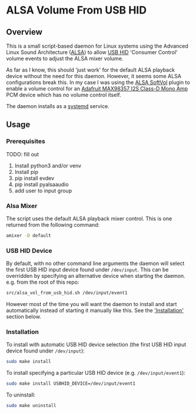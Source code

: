 # ALSA Volume From USB HID #

## Overview ##
This is a small script-based daemon for Linux systems using the Advanced Linux Sound Architecture ([ALSA](https://alsa-project.org/wiki/Main_Page)) to allow [USB HID](https://www.usb.org/hid) 'Consumer Control' volume events to adjust the ALSA mixer volume.

As far as I know, this should 'just work' for the default ALSA playback device without the need for this daemon. However, it seems some ALSA configurations break this. In my case I was using the [ALSA SoftVol](https://alsa.opensrc.org/Softvol) plugin to enable a volume control for an [Adafruit MAX98357 I2S Class-D Mono Amp](https://learn.adafruit.com/adafruit-max98357-i2s-class-d-mono-amp?view=all) PCM device which has no volume control itself.

The daemon installs as a [systemd](https://www.linux.com/training-tutorials/understanding-and-using-systemd/) service.

## Usage ##

### Prerequisites
TODO: fill out
1. Install python3 and/or venv
2. Install pip
3. pip install evdev
4. pip install pyalsaaudio
5. add user to input group

### Alsa Mixer ###
The script uses the default ALSA playback mixer control. This is one returned from the following command:
```sh
amixer -D default
```

### USB HID Device ###
By default, with no other command line arguments the daemon will select the first
USB HID input device found under `/dev/input`. 
This can be overridden by specifying an alternative device when starting the daemon.
e.g. from the root of this repo:
```sh
src/alsa_vol_from_usb_hid.sh /dev/input/event1
```
However most of the time you will want the daemon to install and start automatically instead of starting it manually like this. See the ['Installation'](#installation]) section below.

### Installation

To install with automatic USB HID device selection
(the first USB HID input device found under `/dev/input`):
```sh
sudo make install
```
To install specifying a particular USB HID device (e.g. `/dev/input/event1`):
```sh
sudo make install USBHID_DEVICE=/dev/input/event1
```
To uninstall:
```sh
sudo make uninstall
```
